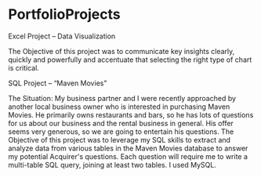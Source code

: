 # PortfolioProjects

Excel Project – Data Visualization 

The Objective of this project was to communicate key insights clearly, quickly and powerfully
and accentuate that selecting the right type of chart is critical.


SQL Project – “Maven Movies” 

The Situation: My business partner and I were recently approached by another local business owner who is interested in purchasing Maven Movies. He primarily owns restaurants and bars, so he has lots of questions for us about our 
business and the rental business in general. His offer seems very generous, so we are going to entertain his questions.
The Objective of this project was to leverage my SQL skills to extract and analyze data from various tables in the Maven Movies database to answer my potential Acquirer's questions. 
Each question will require me to write a multi-table SQL query, joining at least two tables. I used MySQL. 

